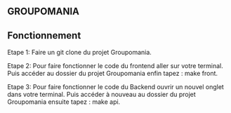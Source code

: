 ## GROUPOMANIA ##

## Fonctionnement ##

Etape 1: Faire un git clone du projet Groupomania.

Etape 2: Pour faire fonctionner le code du frontend aller sur votre terminal. Puis accéder au dossier du projet Groupomania enfin tapez : make front.

Etape 3: Pour faire fonctionner le code du Backend ouvrir un nouvel onglet dans votre terminal. Puis accéder à nouveau au dossier du projet Groupomania ensuite tapez : make api.


